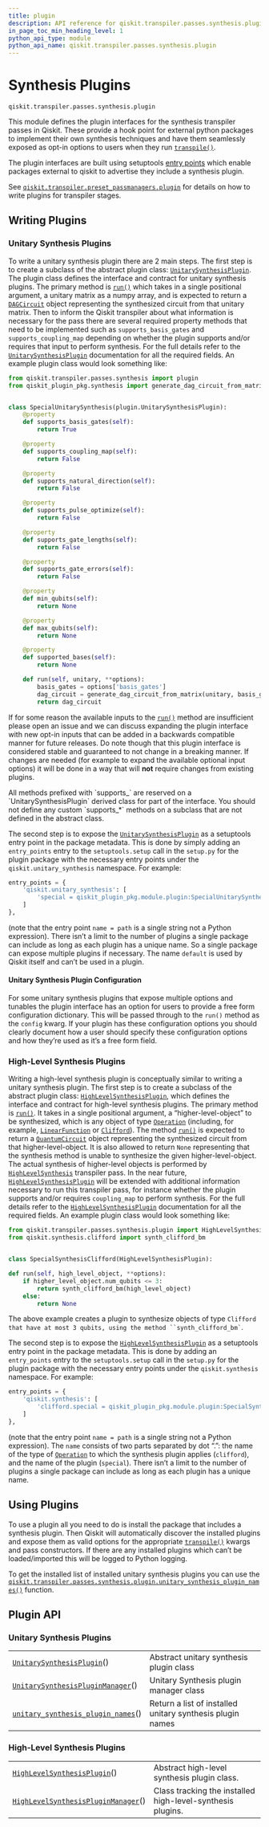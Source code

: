 ```yaml
---
title: plugin
description: API reference for qiskit.transpiler.passes.synthesis.plugin
in_page_toc_min_heading_level: 1
python_api_type: module
python_api_name: qiskit.transpiler.passes.synthesis.plugin
---
```


<span id="module-qiskit.transpiler.passes.synthesis.plugin" />

<span id="qiskit-transpiler-synthesis-plugins" />

# Synthesis Plugins

<span id="module-qiskit.transpiler.passes.synthesis.plugin" />

`qiskit.transpiler.passes.synthesis.plugin`

This module defines the plugin interfaces for the synthesis transpiler passes in Qiskit. These provide a hook point for external python packages to implement their own synthesis techniques and have them seamlessly exposed as opt-in options to users when they run [`transpile()`](qiskit.compiler.transpile "qiskit.compiler.transpile").

The plugin interfaces are built using setuptools [entry points](https://setuptools.readthedocs.io/en/latest/userguide/entry_point.html) which enable packages external to qiskit to advertise they include a synthesis plugin.

See [`qiskit.transpiler.preset_passmanagers.plugin`](transpiler_plugins#module-qiskit.transpiler.preset_passmanagers.plugin "qiskit.transpiler.preset_passmanagers.plugin") for details on how to write plugins for transpiler stages.

## Writing Plugins

### Unitary Synthesis Plugins

To write a unitary synthesis plugin there are 2 main steps. The first step is to create a subclass of the abstract plugin class: [`UnitarySynthesisPlugin`](qiskit.transpiler.passes.synthesis.plugin.UnitarySynthesisPlugin "qiskit.transpiler.passes.synthesis.plugin.UnitarySynthesisPlugin"). The plugin class defines the interface and contract for unitary synthesis plugins. The primary method is [`run()`](qiskit.transpiler.passes.synthesis.plugin.UnitarySynthesisPlugin#run "qiskit.transpiler.passes.synthesis.plugin.UnitarySynthesisPlugin.run") which takes in a single positional argument, a unitary matrix as a numpy array, and is expected to return a [`DAGCircuit`](qiskit.dagcircuit.DAGCircuit "qiskit.dagcircuit.DAGCircuit") object representing the synthesized circuit from that unitary matrix. Then to inform the Qiskit transpiler about what information is necessary for the pass there are several required property methods that need to be implemented such as `supports_basis_gates` and `supports_coupling_map` depending on whether the plugin supports and/or requires that input to perform synthesis. For the full details refer to the [`UnitarySynthesisPlugin`](qiskit.transpiler.passes.synthesis.plugin.UnitarySynthesisPlugin "qiskit.transpiler.passes.synthesis.plugin.UnitarySynthesisPlugin") documentation for all the required fields. An example plugin class would look something like:

```python
from qiskit.transpiler.passes.synthesis import plugin
from qiskit_plugin_pkg.synthesis import generate_dag_circuit_from_matrix


class SpecialUnitarySynthesis(plugin.UnitarySynthesisPlugin):
    @property
    def supports_basis_gates(self):
        return True

    @property
    def supports_coupling_map(self):
        return False

    @property
    def supports_natural_direction(self):
        return False

    @property
    def supports_pulse_optimize(self):
        return False

    @property
    def supports_gate_lengths(self):
        return False

    @property
    def supports_gate_errors(self):
        return False

    @property
    def min_qubits(self):
        return None

    @property
    def max_qubits(self):
        return None

    @property
    def supported_bases(self):
        return None

    def run(self, unitary, **options):
        basis_gates = options['basis_gates']
        dag_circuit = generate_dag_circuit_from_matrix(unitary, basis_gates)
        return dag_circuit
```

If for some reason the available inputs to the [`run()`](qiskit.transpiler.passes.synthesis.plugin.UnitarySynthesisPlugin#run "qiskit.transpiler.passes.synthesis.plugin.UnitarySynthesisPlugin.run") method are insufficient please open an issue and we can discuss expanding the plugin interface with new opt-in inputs that can be added in a backwards compatible manner for future releases. Do note though that this plugin interface is considered stable and guaranteed to not change in a breaking manner. If changes are needed (for example to expand the available optional input options) it will be done in a way that will **not** require changes from existing plugins.

<Admonition title="Note" type="note">
  All methods prefixed with `supports_` are reserved on a `UnitarySynthesisPlugin` derived class for part of the interface. You should not define any custom `supports_*` methods on a subclass that are not defined in the abstract class.
</Admonition>

The second step is to expose the [`UnitarySynthesisPlugin`](qiskit.transpiler.passes.synthesis.plugin.UnitarySynthesisPlugin "qiskit.transpiler.passes.synthesis.plugin.UnitarySynthesisPlugin") as a setuptools entry point in the package metadata. This is done by simply adding an `entry_points` entry to the `setuptools.setup` call in the `setup.py` for the plugin package with the necessary entry points under the `qiskit.unitary_synthesis` namespace. For example:

```python
entry_points = {
    'qiskit.unitary_synthesis': [
        'special = qiskit_plugin_pkg.module.plugin:SpecialUnitarySynthesis',
    ]
},
```

(note that the entry point `name = path` is a single string not a Python expression). There isn’t a limit to the number of plugins a single package can include as long as each plugin has a unique name. So a single package can expose multiple plugins if necessary. The name `default` is used by Qiskit itself and can’t be used in a plugin.

#### Unitary Synthesis Plugin Configuration

For some unitary synthesis plugins that expose multiple options and tunables the plugin interface has an option for users to provide a free form configuration dictionary. This will be passed through to the `run()` method as the `config` kwarg. If your plugin has these configuration options you should clearly document how a user should specify these configuration options and how they’re used as it’s a free form field.

### High-Level Synthesis Plugins

Writing a high-level synthesis plugin is conceptually similar to writing a unitary synthesis plugin. The first step is to create a subclass of the abstract plugin class: [`HighLevelSynthesisPlugin`](qiskit.transpiler.passes.synthesis.plugin.HighLevelSynthesisPlugin "qiskit.transpiler.passes.synthesis.plugin.HighLevelSynthesisPlugin"), which defines the interface and contract for high-level synthesis plugins. The primary method is [`run()`](qiskit.transpiler.passes.synthesis.plugin.HighLevelSynthesisPlugin#run "qiskit.transpiler.passes.synthesis.plugin.HighLevelSynthesisPlugin.run"). It takes in a single positional argument, a “higher-level-object” to be synthesized, which is any object of type [`Operation`](qiskit.circuit.Operation "qiskit.circuit.Operation") (including, for example, [`LinearFunction`](qiskit.circuit.library.LinearFunction "qiskit.circuit.library.generalized_gates.linear_function.LinearFunction") or [`Clifford`](qiskit.quantum_info.Clifford "qiskit.quantum_info.operators.symplectic.clifford.Clifford")). The method [`run()`](qiskit.transpiler.passes.synthesis.plugin.HighLevelSynthesisPlugin#run "qiskit.transpiler.passes.synthesis.plugin.HighLevelSynthesisPlugin.run") is expected to return a [`QuantumCircuit`](qiskit.circuit.QuantumCircuit "qiskit.circuit.QuantumCircuit") object representing the synthesized circuit from that higher-level-object. It is also allowed to return `None` representing that the synthesis method is unable to synthesize the given higher-level-object. The actual synthesis of higher-level objects is performed by [`HighLevelSynthesis`](qiskit.transpiler.passes.HighLevelSynthesis "qiskit.transpiler.passes.synthesis.high_level_synthesis.HighLevelSynthesis") transpiler pass. In the near future, [`HighLevelSynthesisPlugin`](qiskit.transpiler.passes.synthesis.plugin.HighLevelSynthesisPlugin "qiskit.transpiler.passes.synthesis.plugin.HighLevelSynthesisPlugin") will be extended with additional information necessary to run this transpiler pass, for instance whether the plugin supports and/or requires `coupling_map` to perform synthesis. For the full details refer to the [`HighLevelSynthesisPlugin`](qiskit.transpiler.passes.synthesis.plugin.HighLevelSynthesisPlugin "qiskit.transpiler.passes.synthesis.plugin.HighLevelSynthesisPlugin") documentation for all the required fields. An example plugin class would look something like:

```python
from qiskit.transpiler.passes.synthesis.plugin import HighLevelSynthesisPlugin
from qiskit.synthesis.clifford import synth_clifford_bm


class SpecialSynthesisClifford(HighLevelSynthesisPlugin):

def run(self, high_level_object, **options):
    if higher_level_object.num_qubits <= 3:
        return synth_clifford_bm(high_level_object)
    else:
        return None
```

The above example creates a plugin to synthesize objects of type ``` Clifford that have at most 3 qubits, using the method ``synth_clifford_bm` ```.

The second step is to expose the [`HighLevelSynthesisPlugin`](qiskit.transpiler.passes.synthesis.plugin.HighLevelSynthesisPlugin "qiskit.transpiler.passes.synthesis.plugin.HighLevelSynthesisPlugin") as a setuptools entry point in the package metadata. This is done by adding an `entry_points` entry to the `setuptools.setup` call in the `setup.py` for the plugin package with the necessary entry points under the `qiskit.synthesis` namespace. For example:

```python
entry_points = {
    'qiskit.synthesis': [
        'clifford.special = qiskit_plugin_pkg.module.plugin:SpecialSynthesisClifford',
    ]
},
```

(note that the entry point `name = path` is a single string not a Python expression). The `name` consists of two parts separated by dot “.”: the name of the type of [`Operation`](qiskit.circuit.Operation "qiskit.circuit.Operation") to which the synthesis plugin applies (`clifford`), and the name of the plugin (`special`). There isn’t a limit to the number of plugins a single package can include as long as each plugin has a unique name.

## Using Plugins

To use a plugin all you need to do is install the package that includes a synthesis plugin. Then Qiskit will automatically discover the installed plugins and expose them as valid options for the appropriate [`transpile()`](qiskit.compiler.transpile "qiskit.compiler.transpile") kwargs and pass constructors. If there are any installed plugins which can’t be loaded/imported this will be logged to Python logging.

To get the installed list of installed unitary synthesis plugins you can use the [`qiskit.transpiler.passes.synthesis.plugin.unitary_synthesis_plugin_names()`](qiskit.transpiler.passes.synthesis.plugin.unitary_synthesis_plugin_names "qiskit.transpiler.passes.synthesis.plugin.unitary_synthesis_plugin_names") function.

## Plugin API

### Unitary Synthesis Plugins

|                                                                                                                                                                                           |                                                           |
| ----------------------------------------------------------------------------------------------------------------------------------------------------------------------------------------- | --------------------------------------------------------- |
| [`UnitarySynthesisPlugin`](qiskit.transpiler.passes.synthesis.plugin.UnitarySynthesisPlugin "qiskit.transpiler.passes.synthesis.plugin.UnitarySynthesisPlugin")()                         | Abstract unitary synthesis plugin class                   |
| [`UnitarySynthesisPluginManager`](qiskit.transpiler.passes.synthesis.plugin.UnitarySynthesisPluginManager "qiskit.transpiler.passes.synthesis.plugin.UnitarySynthesisPluginManager")()    | Unitary Synthesis plugin manager class                    |
| [`unitary_synthesis_plugin_names`](qiskit.transpiler.passes.synthesis.plugin.unitary_synthesis_plugin_names "qiskit.transpiler.passes.synthesis.plugin.unitary_synthesis_plugin_names")() | Return a list of installed unitary synthesis plugin names |

### High-Level Synthesis Plugins

|                                                                                                                                                                                              |                                                            |
| -------------------------------------------------------------------------------------------------------------------------------------------------------------------------------------------- | ---------------------------------------------------------- |
| [`HighLevelSynthesisPlugin`](qiskit.transpiler.passes.synthesis.plugin.HighLevelSynthesisPlugin "qiskit.transpiler.passes.synthesis.plugin.HighLevelSynthesisPlugin")()                      | Abstract high-level synthesis plugin class.                |
| [`HighLevelSynthesisPluginManager`](qiskit.transpiler.passes.synthesis.plugin.HighLevelSynthesisPluginManager "qiskit.transpiler.passes.synthesis.plugin.HighLevelSynthesisPluginManager")() | Class tracking the installed high-level-synthesis plugins. |

